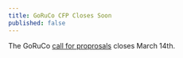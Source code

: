 ```yaml
---
title: GoRuCo CFP Closes Soon
published: false
---
```


The GoRuCo [call for proprosals][cfp] closes March 14th.

[cfp]: LINK

